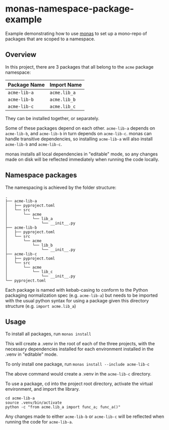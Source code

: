 # monas-namespace-package-example
Example demonstrating how to use [monas](https://github.com/frostming/monas) to set up a mono-repo of packages that are scoped to a namespace.

## Overview

In this project, there are 3 packages that all belong to the `acme` package namespace:

| Package Name | Import Name |
| ------------ | ----------- |
| `acme-lib-a` | `acme.lib_a` |
| `acme-lib-b` | `acme.lib_b` |
| `acme-lib-c` | `acme.lib_c` |

They can be installed together, or separately.

Some of these packages depend on each other.
`acme-lib-a` depends on `acme-lib-b`, and `acme-lib-b` in turn depends on `acme-lib-c`.
monas can handle transitive dependencies, so installing `acme-lib-a` will also install `acme-lib-b` and `acme-lib-c`.

monas installs all local dependencies in "editable" mode, so any changes made on disk will be reflected immediately when running the code locally.

## Namespace packages

The namespacing is achieved by the folder structure:

```
.
├── acme-lib-a
│   ├── pyproject.toml
│   └── src
│       └── acme
│           └── lib_a
│               └── __init__.py
├── acme-lib-b
│   ├── pyproject.toml
│   └── src
│       └── acme
│           └── lib_b
│               └── __init__.py
├── acme-lib-c
│   ├── pyproject.toml
│   └── src
│       └── acme
│           └── lib_c
│               └── __init__.py
└── pyproject.toml
```

Each package is named with kebab-casing to conform to the Python packaging normalization spec (e.g. `acme-lib-a`) but needs to be imported with the usual python syntax for using a package given this directory structure (e.g. `import acme.lib_a`)

## Usage

To install all packages, run `monas install`

This will create a .venv in the root of each of the three projects, with the necessary dependencies installed for each environment installed in the .venv in "editable" mode.

To only install one package, run `monas install --include acme-lib-c`

The above command would create a .venv in the `acme-lib-c` directory.

To use a package, cd into the project root directory, activate the virtual environment, and import the library.

```
cd acme-lib-a
source .venv/bin/activate
python -c "from acme.lib_a import func_a; func_a()"
```

Any changes made to either `acme-lib-b` or `acme-lib-c` will be reflected when running the code for `acme-lib-a`.
